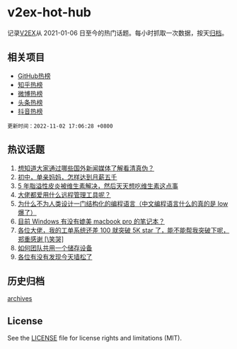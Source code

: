 # v2ex-hot-hub

 记录[V2EX](https://www.v2ex.com/)从 2021-01-06 日至今的热门话题。每小时抓取一次数据，按天[归档](archives)。
 
 ## 相关项目

- [GitHub热榜](https://github.com/lonnyzhang423/github-hot-hub)
- [知乎热榜](https://github.com/lonnyzhang423/zhihu-hot-hub)
- [微博热榜](https://github.com/lonnyzhang423/weibo-hot-hub)
- [头条热榜](https://github.com/lonnyzhang423/toutiao-hot-hub)
- [抖音热榜](https://github.com/lonnyzhang423/douyin-hot-hub)


 `更新时间：2022-11-02 17:06:28 +0800`

## 热议话题

1. [想知道大家通过哪些国外新闻媒体了解看清真伪？](https://www.v2ex.com/t/891965)
1. [初中，单亲妈妈，怎样达到月薪五千](https://www.v2ex.com/t/892015)
1. [5 年脂溢性皮炎被维生素解决，然后天天想吃维生素这点事](https://www.v2ex.com/t/891848)
1. [大佬都爱用什么远程管理工具呢？](https://www.v2ex.com/t/891950)
1. [为什么不为人类设计一门结构化的编程语言（中文编程语言什么的真的是 low 爆了）](https://www.v2ex.com/t/891914)
1. [目前 Windows 有没有媲美 macbook pro 的笔记本？](https://www.v2ex.com/t/891857)
1. [各位大佬，我的工单系统还差 100 就突破 5K star 了，能不能帮我突破下呢，郑重感谢 [\笑哭]](https://www.v2ex.com/t/891994)
1. [如何团队共用一个储存设备](https://www.v2ex.com/t/891902)
1. [各位有没有发现今天墙松了](https://www.v2ex.com/t/892046)

## 历史归档

[archives](archives)

## License

See the [LICENSE](LICENSE) file for license rights and limitations (MIT).
